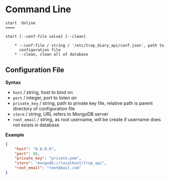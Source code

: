 # Command Line

```text
start  Online
====

start [--conf-file value] [--clean]

    * --conf-file / string / '/etc/trop_diary_api/conf.json', path to
      configuration file
    * --clean, clean all of database
```

## Configuration File

**Syntax**

* `host` / string, host to bind on
* `port` / integer, port to listen on
* `private_key` / string, path to private key file, relative path is parent
  directory of configuration file
* `store` / string, URL refers to MongoDB server
* `root_email` / string, as root username, will be create if username does not
  exists in database

**Example**

```json
{
    "host": "0.0.0.0",
    "port": 80,
    "private_key": "private.pem",
    "store": "mongodb://localhost/trop_api",
    "root_email": "root@mail.com"
}
```
